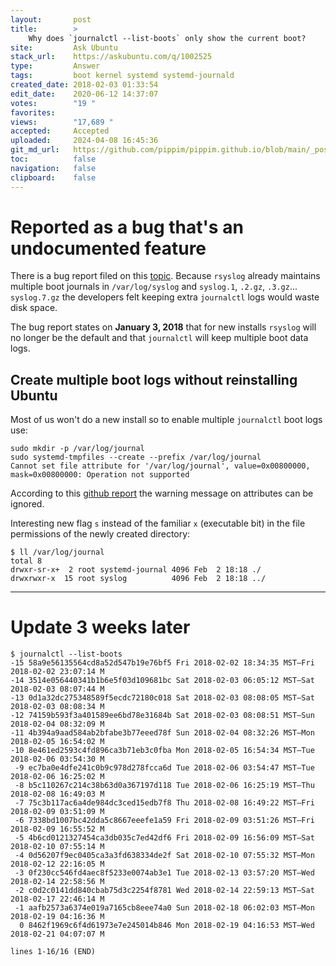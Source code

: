 ```yaml
---
layout:       post
title:        >
    Why does `journalctl --list-boots` only show the current boot?
site:         Ask Ubuntu
stack_url:    https://askubuntu.com/q/1002525
type:         Answer
tags:         boot kernel systemd systemd-journald
created_date: 2018-02-03 01:33:54
edit_date:    2020-06-12 14:37:07
votes:        "19 "
favorites:    
views:        "17,689 "
accepted:     Accepted
uploaded:     2024-04-08 16:45:36
git_md_url:   https://github.com/pippim/pippim.github.io/blob/main/_posts/2018/2018-02-03-Why-does-_journalctl-list-boots_-only-show-the-current-boot_.md
toc:          false
navigation:   false
clipboard:    false
---
```


# Reported as a bug that's an undocumented feature

There is a bug report filed on this [topic][1]. Because `rsyslog` already maintains multiple boot journals in `/var/log/syslog` and `syslog.1`, `.2.gz`, `.3.gz`... `syslog.7.gz` the developers felt keeping extra `journalctl` logs would waste disk space.

The bug report states on **January 3, 2018** that for new installs `rsyslog` will no longer be the default and that `journalctl` will keep multiple boot data logs.

## Create multiple boot logs without reinstalling Ubuntu

Most of us won't do a new install so to enable multiple `journalctl` boot logs use:

``` 
sudo mkdir -p /var/log/journal
sudo systemd-tmpfiles --create --prefix /var/log/journal
Cannot set file attribute for '/var/log/journal', value=0x00800000, mask=0x00800000: Operation not supported
```

According to this [github report][2] the warning message on attributes can be ignored.

Interesting new flag `s` instead of the familiar `x` (executable bit) in the file permissions of the newly created directory:

``` 
$ ll /var/log/journal
total 8
drwxr-sr-x+  2 root systemd-journal 4096 Feb  2 18:18 ./
drwxrwxr-x  15 root syslog          4096 Feb  2 18:18 ../
```


----------

# Update 3 weeks later

``` 
$ journalctl --list-boots
-15 58a9e56135564cd8a52d547b19e76bf5 Fri 2018-02-02 18:34:35 MST—Fri 2018-02-02 23:07:14 M
-14 3514e056440341b1b6e5f03d109681bc Sat 2018-02-03 06:05:12 MST—Sat 2018-02-03 08:07:44 M
-13 0d1a32dc275348589f5ecdc72180c018 Sat 2018-02-03 08:08:05 MST—Sat 2018-02-03 08:08:34 M
-12 74159b593f3a401589ee6bd78e31684b Sat 2018-02-03 08:08:51 MST—Sun 2018-02-04 08:32:09 M
-11 4b394a9aad584ab2bfabe3b77eeed78f Sun 2018-02-04 08:32:26 MST—Mon 2018-02-05 16:54:02 M
-10 8e461ed2593c4fd896ca3b71eb3c0fba Mon 2018-02-05 16:54:34 MST—Tue 2018-02-06 03:54:30 M
 -9 ec7ba0e4dfe241c0b9c978d278fcca6d Tue 2018-02-06 03:54:47 MST—Tue 2018-02-06 16:25:02 M
 -8 b5c110267c214c38b63d0a367197d118 Tue 2018-02-06 16:25:19 MST—Thu 2018-02-08 16:49:03 M
 -7 75c3b117ac6a4de984dc3ced15edb7f8 Thu 2018-02-08 16:49:22 MST—Fri 2018-02-09 03:51:09 M
 -6 7338bd1007bc42dda5c8667eeefe1a59 Fri 2018-02-09 03:51:26 MST—Fri 2018-02-09 16:55:52 M
 -5 4b6cd0121327454ca3db035c7ed42df6 Fri 2018-02-09 16:56:09 MST—Sat 2018-02-10 07:55:14 M
 -4 0d56207f9ec0405ca3a3fd638334de2f Sat 2018-02-10 07:55:32 MST—Mon 2018-02-12 22:16:05 M
 -3 0f230cc546fd4aec8f5233e0074ab3e1 Tue 2018-02-13 03:57:20 MST—Wed 2018-02-14 22:58:56 M
 -2 c0d2c0141dd840cbab75d3c2254f8781 Wed 2018-02-14 22:59:13 MST—Sat 2018-02-17 22:46:14 M
 -1 aafb2573a6374e019a7165cb8eee74a0 Sun 2018-02-18 06:02:03 MST—Mon 2018-02-19 04:16:36 M
  0 8462f1969c6f4d61973e7e245014b846 Mon 2018-02-19 04:16:53 MST—Wed 2018-02-21 04:07:07 M
```
`lines 1-16/16 (END)`


  [1]: https://bugs.launchpad.net/ubuntu/+source/systemd/+bug/1618188
  [2]: https://github.com/systemd/systemd/issues/5607

